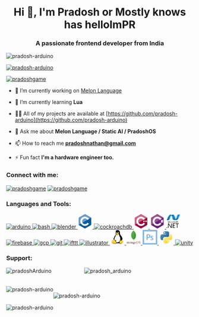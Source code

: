 <h1 align="center">Hi 👋, I'm Pradosh or Mostly knows has helloImPR</h1>
<h3 align="center">A passionate frontend developer from India</h3>

<p align="left"> <img src="https://komarev.com/ghpvc/?username=pradosh-arduino&label=Profile%20views&color=0e75b6&style=flat" alt="pradosh-arduino" /> </p>

<p align="left"> <a href="https://github.com/ryo-ma/github-profile-trophy"><img src="https://github-profile-trophy.vercel.app/?username=pradosh-arduino" alt="pradosh-arduino" /></a> </p>

<p align="left"> <a href="https://twitter.com/pradoshgame" target="blank"><img src="https://img.shields.io/twitter/follow/pradoshgame?logo=twitter&style=for-the-badge" alt="pradoshgame" /></a> </p>

- 🔭 I’m currently working on [Melon Language](https://github.com/pradosh-arduino/Melon-Language)

- 🌱 I’m currently learning **Lua**

- 👨‍💻 All of my projects are available at [https://github.com/pradosh-arduino](https://github.com/pradosh-arduino)

- 💬 Ask me about **Melon Language / Static AI / PradoshOS**

- 📫 How to reach me **pradoshnathan@gmail.com**

- ⚡ Fun fact **I'm a hardware engineer too.**

<h3 align="left">Connect with me:</h3>
<p align="left">
<a href="https://twitter.com/pradoshgame" target="blank"><img align="center" src="https://raw.githubusercontent.com/rahuldkjain/github-profile-readme-generator/master/src/images/icons/Social/twitter.svg" alt="pradoshgame" height="30" width="40" /></a>
<a href="https://www.youtube.com/c/pradoshgame" target="blank"><img align="center" src="https://raw.githubusercontent.com/rahuldkjain/github-profile-readme-generator/master/src/images/icons/Social/youtube.svg" alt="pradoshgame" height="30" width="40" /></a>
</p>

<h3 align="left">Languages and Tools:</h3>
<p align="left"> <a href="https://www.arduino.cc/" target="_blank" rel="noreferrer"> <img src="https://cdn.worldvectorlogo.com/logos/arduino-1.svg" alt="arduino" width="40" height="40"/> </a> <a href="https://www.gnu.org/software/bash/" target="_blank" rel="noreferrer"> <img src="https://www.vectorlogo.zone/logos/gnu_bash/gnu_bash-icon.svg" alt="bash" width="40" height="40"/> </a> <a href="https://www.blender.org/" target="_blank" rel="noreferrer"> <img src="https://download.blender.org/branding/community/blender_community_badge_white.svg" alt="blender" width="40" height="40"/> </a> <a href="https://www.cprogramming.com/" target="_blank" rel="noreferrer"> <img src="https://raw.githubusercontent.com/devicons/devicon/master/icons/c/c-original.svg" alt="c" width="40" height="40"/> </a> <a href="https://www.cockroachlabs.com/product/cockroachdb/" target="_blank" rel="noreferrer"> <img src="https://cdn.worldvectorlogo.com/logos/cockroachdb.svg" alt="cockroachdb" width="40" height="40"/> </a> <a href="https://www.w3schools.com/cpp/" target="_blank" rel="noreferrer"> <img src="https://raw.githubusercontent.com/devicons/devicon/master/icons/cplusplus/cplusplus-original.svg" alt="cplusplus" width="40" height="40"/> </a> <a href="https://www.w3schools.com/cs/" target="_blank" rel="noreferrer"> <img src="https://raw.githubusercontent.com/devicons/devicon/master/icons/csharp/csharp-original.svg" alt="csharp" width="40" height="40"/> </a> <a href="https://dotnet.microsoft.com/" target="_blank" rel="noreferrer"> <img src="https://raw.githubusercontent.com/devicons/devicon/master/icons/dot-net/dot-net-original-wordmark.svg" alt="dotnet" width="40" height="40"/> </a> <a href="https://firebase.google.com/" target="_blank" rel="noreferrer"> <img src="https://www.vectorlogo.zone/logos/firebase/firebase-icon.svg" alt="firebase" width="40" height="40"/> </a> <a href="https://cloud.google.com" target="_blank" rel="noreferrer"> <img src="https://www.vectorlogo.zone/logos/google_cloud/google_cloud-icon.svg" alt="gcp" width="40" height="40"/> </a> <a href="https://git-scm.com/" target="_blank" rel="noreferrer"> <img src="https://www.vectorlogo.zone/logos/git-scm/git-scm-icon.svg" alt="git" width="40" height="40"/> </a> <a href="https://ifttt.com/" target="_blank" rel="noreferrer"> <img src="https://www.vectorlogo.zone/logos/ifttt/ifttt-ar21.svg" alt="ifttt" width="40" height="40"/> </a> <a href="https://www.adobe.com/in/products/illustrator.html" target="_blank" rel="noreferrer"> <img src="https://www.vectorlogo.zone/logos/adobe_illustrator/adobe_illustrator-icon.svg" alt="illustrator" width="40" height="40"/> </a> <a href="https://www.linux.org/" target="_blank" rel="noreferrer"> <img src="https://raw.githubusercontent.com/devicons/devicon/master/icons/linux/linux-original.svg" alt="linux" width="40" height="40"/> </a> <a href="https://www.mongodb.com/" target="_blank" rel="noreferrer"> <img src="https://raw.githubusercontent.com/devicons/devicon/master/icons/mongodb/mongodb-original-wordmark.svg" alt="mongodb" width="40" height="40"/> </a> <a href="https://www.photoshop.com/en" target="_blank" rel="noreferrer"> <img src="https://raw.githubusercontent.com/devicons/devicon/master/icons/photoshop/photoshop-line.svg" alt="photoshop" width="40" height="40"/> </a> <a href="https://www.python.org" target="_blank" rel="noreferrer"> <img src="https://raw.githubusercontent.com/devicons/devicon/master/icons/python/python-original.svg" alt="python" width="40" height="40"/> </a> <a href="https://unity.com/" target="_blank" rel="noreferrer"> <img src="https://www.vectorlogo.zone/logos/unity3d/unity3d-icon.svg" alt="unity" width="40" height="40"/> </a> </p>

<h3 align="left">Support:</h3>
<p><a href="https://www.buymeacoffee.com/pradoshArduino"> <img align="left" src="https://cdn.buymeacoffee.com/buttons/v2/default-yellow.png" height="50" width="210" alt="pradoshArduino" /></a><a href="https://ko-fi.com/pradosh_arduino"> <img align="left" src="https://cdn.ko-fi.com/cdn/kofi3.png?v=3" height="50" width="210" alt="pradosh_arduino" /></a></p><br><br>

<p><img align="left" src="https://github-readme-stats.vercel.app/api/top-langs?username=pradosh-arduino&show_icons=true&locale=en&layout=compact" alt="pradosh-arduino" /></p>

<p>&nbsp;<img align="center" src="https://github-readme-stats.vercel.app/api?username=pradosh-arduino&show_icons=true&locale=en" alt="pradosh-arduino" /></p>

<p><img align="center" src="https://github-readme-streak-stats.herokuapp.com/?user=pradosh-arduino&" alt="pradosh-arduino" /></p>
